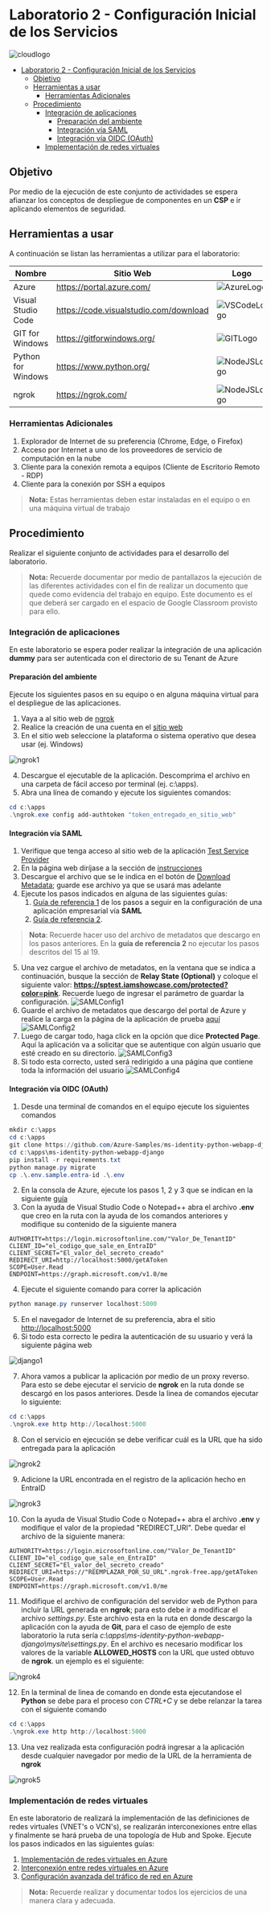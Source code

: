 # Laboratorio 2 - Configuración Inicial de los Servicios

![cloudlogo](Images/cloud_computing.jpg)

- [Laboratorio 2 - Configuración Inicial de los Servicios](#laboratorio-2---configuración-inicial-de-los-servicios)
  - [Objetivo](#objetivo)
  - [Herramientas a usar](#herramientas-a-usar)
    - [Herramientas Adicionales](#herramientas-adicionales)
  - [Procedimiento](#procedimiento)
    - [Integración de aplicaciones](#integración-de-aplicaciones)
      - [Preparación del ambiente](#preparación-del-ambiente)
      - [Integración vía SAML](#integración-vía-saml)
      - [Integración vía OIDC (OAuth)](#integración-vía-oidc-oauth)
    - [Implementación de redes virtuales](#implementación-de-redes-virtuales)

## Objetivo

Por medio de la ejecución de este conjunto de actividades se espera afianzar los conceptos de despliegue de componentes en un __CSP__ e ir aplicando elementos de seguridad.

## Herramientas a usar

A continuación se listan las herramientas a utilizar para el laboratorio:

| Nombre | Sitio Web | Logo |
| --- | --- | --- |
| Azure | <https://portal.azure.com/> | ![AzureLogo](Images/Microsoft-Azure-Symbol.png)|
| Visual Studio Code | <https://code.visualstudio.com/download> | ![VSCodeLogo](Images/vscode.png) |
| GIT for Windows | <https://gitforwindows.org/> | ![GITLogo](Images/git_logo.png)|
| Python for Windows | <https://www.python.org/> | ![NodeJSLogo](Images/python-logo.png)|
| ngrok | <https://ngrok.com/> | ![NodeJSLogo](Images/ngrok-blue-med.png)|

### Herramientas Adicionales

1. Explorador de Internet de su preferencia (Chrome, Edge, o Firefox)
2. Acceso por Internet a uno de los proveedores de servicio de computación en la nube
3. Cliente para la conexión remota a equipos (Cliente de Escritorio Remoto - RDP)
4. Cliente para la conexión por SSH a equipos

> __Nota:__ Estas herramientas deben estar instaladas en el equipo o en una máquina virtual de trabajo

## Procedimiento

Realizar el siguiente conjunto de actividades para el desarrollo del laboratorio.

> __Nota:__ Recuerde documentar por medio de pantallazos la ejecución de las diferentes actividades con el fin de realizar un documento que quede como evidencia del trabajo en equipo. Este documento es el que deberá ser cargado en el espacio de Google Classroom provisto para ello.

### Integración de aplicaciones

En este laboratorio se espera poder realizar la integración de una aplicación __dummy__ para ser autenticada con el directorio de su Tenant de Azure

#### Preparación del ambiente

Ejecute los siguientes pasos en su equipo o en alguna máquina virtual para el despliegue de las aplicaciones.

1. Vaya a al sitio web de [ngrok](https://ngrok.com/)
2. Realice la creación de una cuenta en el [sitio web](https://dashboard.ngrok.com/signup)
3. En el sitio web seleccione la plataforma o sistema operativo que desea usar (ej. Windows)

![ngrok1](./Images/ngrok1.png)

4. Descargue el ejecutable de la aplicación. Descomprima el archivo en una carpeta de fácil acceso por terminal (ej. c:\apps).
5. Abra una línea de comando y ejecute los siguientes comandos:

```powershell
cd c:\apps
.\ngrok.exe config add-authtoken "token_entregado_en_sitio_web"
```

#### Integración vía SAML

   1. Verifique que tenga acceso al sitio web de la aplicación [Test Service Provider](https://sptest.iamshowcase.com/)
   2. En la página web diríjase a la sección de [instrucciones](https://sptest.iamshowcase.com/instructions)
   3. Descargue el archivo que se le indica en el botón de [Download Metadata](https://sptest.iamshowcase.com/testsp_metadata.xml); guarde ese archivo ya que se usará mas adelante
   4. Ejecute los pasos indicados en alguna de las siguientes guías:
      1. [Guía de referencia 1](https://boxyhq.com/docs/jackson/sso-providers/azure) de los pasos a seguir en la configuración de una aplicación empresarial vía __SAML__
      2. [Guía de referencia 2](https://docs.digicert.com/en/trust-lifecycle-manager/how-to-guides/configure-a-profile-to-authenticate-requests-via-saml-2-0-using-microsoft-azure-ad-saml-idp/create-saml-idp-applications-in-azure-ad-portal.html).

   > __Nota__: Recuerde hacer uso del archivo de metadatos que descargo en los pasos anteriores. En la __guía de referencia 2__ no ejecutar los pasos descritos del 15 al 19.

   5. Una vez cargue el archivo de metadatos, en la ventana que se indica a continuación, busque la sección de __Relay State (Optional)__ y coloque el siguiente valor: __https://sptest.iamshowcase.com/protected?color=pink__. Recuerde luego de ingresar el parámetro de guardar la configuración.
    ![SAMLConfig1](./Images/SAMLConfig1.png)
   6. Guarde el archivo de metadatos que descargo del portal de Azure y realice la carga en la página de la aplicación de prueba [aquí](https://sptest.iamshowcase.com/instructions#spinit)
    ![SAMLConfig2](./Images/SAMLConfig2.png)
   7. Luego de cargar todo, haga click en la opción que dice __Protected Page__. Aquí la aplicación va a solicitar que se autentique con algún usuario que esté creado en su directorio.
    ![SAMLConfig3](./Images/SAMLConfig3.png)
   8. Si todo esta correcto, usted será redirigido a una página que contiene toda la información del usuario
    ![SAMLConfig4](./Images/SAMLConfig4.png)

#### Integración vía OIDC (OAuth)

1. Desde una terminal de comandos en el equipo ejecute los siguientes comandos

```powershell
mkdir c:\apps
cd c:\apps
git clone https://github.com/Azure-Samples/ms-identity-python-webapp-django.git
cd c:\apps\ms-identity-python-webapp-django
pip install -r requirements.txt
python manage.py migrate
cp .\.env.sample.entra-id .\.env
```

2. En la consola de Azure, ejecute los pasos 1, 2 y 3 que se indican en la siguiente [guía](https://learn.microsoft.com/es-mx/entra/identity-platform/quickstart-web-app-python-flask?tabs=windows)
3. Con la ayuda de Visual Studio Code o Notepad++ abra el archivo __.env__ que creo en la ruta con la ayuda de los comandos anteriores y modifique su contenido de la siguiente manera

```properties
AUTHORITY=https://login.microsoftonline.com/"Valor_De_TenantID"
CLIENT_ID="el_codigo_que_sale_en_EntraID"
CLIENT_SECRET="El_valor_del_secreto_creado"
REDIRECT_URI=http://localhost:5000/getAToken
SCOPE=User.Read
ENDPOINT=https://graph.microsoft.com/v1.0/me
```

4. Ejecute el siguiente comando para correr la aplicación

```powershell
python manage.py runserver localhost:5000
```

5. En el navegador de Internet de su preferencia, abra el sitio [http://localhost:5000](http://localhost:5000)
6. Si todo esta correcto le pedira la autenticación de su usuario y verá la siguiente página web

![django1](./Images/django1.png)

7. Ahora vamos a publicar la aplicación por medio de un proxy reverso. Para esto se debe ejecutar el servicio de __ngrok__ en la ruta donde se descargó en los pasos anteriores. Desde la linea de comandos ejecutar lo siguiente:

```powershell
cd c:\apps
.\ngrok.exe http http://localhost:5000 
```

8. Con el servicio en ejecución se debe verificar cuál es la URL que ha sido entregada para la aplicación

![ngrok2](./Images/ngrok2.png)

9. Adicione la URL encontrada en el registro de la aplicación hecho en EntraID

![ngrok3](./Images/ngrok3.png)

10. Con la ayuda de Visual Studio Code o Notepad++ abra el archivo __.env__ y modifique el valor de la propiedad "REDIRECT_URI". Debe quedar el archivo de la siguiente manera:

```properties
AUTHORITY=https://login.microsoftonline.com/"Valor_De_TenantID"
CLIENT_ID="el_codigo_que_sale_en_EntraID"
CLIENT_SECRET="El_valor_del_secreto_creado"
REDIRECT_URI=https://"REEMPLAZAR_POR_SU_URL".ngrok-free.app/getAToken
SCOPE=User.Read
ENDPOINT=https://graph.microsoft.com/v1.0/me
```

11. Modifique el archivo de configuración del servidor web de Python para incluir la URL generada en __ngrok__; para esto debe ir a modificar el archivo _settings.py_. Este archivo esta en la ruta en donde descargo la aplicación con la ayuda de __Git__, para el caso de ejemplo de este laboratorio la ruta sería _c:\apps\ms-identity-python-webapp-django\mysite\settings.py_. En el archivo es necesario modificar los valores de la variable __ALLOWED_HOSTS__ con la URL que usted obtuvo de __ngrok__. un ejemplo es el siguiente:

![ngrok4](./Images/ngrok4.png)

12. En la terminal de linea de comando en donde esta ejecutandose el __Python__ se debe para el proceso con _CTRL+C_ y se debe relanzar la tarea con el siguiente comando

```powershell
cd c:\apps
.\ngrok.exe http http://localhost:5000 
```

13. Una vez realizada esta configuración podrá ingresar a la aplicación desde cualquier navegador por medio de la URL de la herramienta de __ngrok__

![ngrok5](./Images/ngrok5.png)

### Implementación de redes virtuales

En este laboratorio de realizará la implementación de las definiciones de redes virtuales (VNET's o VCN's), se realizarán interconexiones entre ellas y finalmente se hará prueba de una topología de Hub and Spoke. Ejecute los pasos indicados en las siguientes guías:

   1. [Implementación de redes virtuales en Azure](./AZ-104-Labs/Instructions/Labs/LAB_04-Implement_Virtual_Networking.md)
   2. [Interconexión entre redes virtuales en Azure](./AZ-104-Labs/Instructions/Labs/LAB_05-Implement_Intersite_Connectivity.md)
   3. [Configuración avanzada del tráfico de red en Azure](./AZ-104-Labs/Instructions/Labs/LAB_06-Implement_Network_Traffic_Management.md)

> __Nota:__ Recuerde realizar y documentar todos los ejercicios de una manera clara y adecuada.